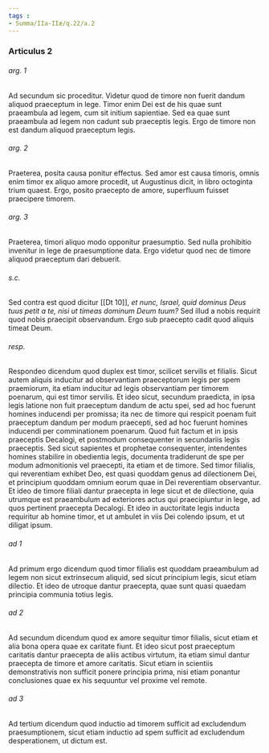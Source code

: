 ```yaml
---
tags : 
- Summa/IIa-IIæ/q.22/a.2
---
```


### Articulus 2

###### arg. 1
Ad secundum sic proceditur. Videtur quod de timore non fuerit dandum aliquod praeceptum in lege. Timor enim Dei est de his quae sunt praeambula ad legem, cum sit initium sapientiae. Sed ea quae sunt praeambula ad legem non cadunt sub praeceptis legis. Ergo de timore non est dandum aliquod praeceptum legis.

###### arg. 2
Praeterea, posita causa ponitur effectus. Sed amor est causa timoris, omnis enim timor ex aliquo amore procedit, ut Augustinus dicit, in libro octoginta trium quaest. Ergo, posito praecepto de amore, superfluum fuisset praecipere timorem.

###### arg. 3
Praeterea, timori aliquo modo opponitur praesumptio. Sed nulla prohibitio invenitur in lege de praesumptione data. Ergo videtur quod nec de timore aliquod praeceptum dari debuerit.

###### s.c.
Sed contra est quod dicitur [[Dt 10]], *et nunc, Israel, quid dominus Deus tuus petit a te, nisi ut timeas dominum Deum tuum?* Sed illud a nobis requirit quod nobis praecipit observandum. Ergo sub praecepto cadit quod aliquis timeat Deum.

###### resp.
Respondeo dicendum quod duplex est timor, scilicet servilis et filialis. Sicut autem aliquis inducitur ad observantiam praeceptorum legis per spem praemiorum, ita etiam inducitur ad legis observantiam per timorem poenarum, qui est timor servilis. Et ideo sicut, secundum praedicta, in ipsa legis latione non fuit praeceptum dandum de actu spei, sed ad hoc fuerunt homines inducendi per promissa; ita nec de timore qui respicit poenam fuit praeceptum dandum per modum praecepti, sed ad hoc fuerunt homines inducendi per comminationem poenarum. Quod fuit factum et in ipsis praeceptis Decalogi, et postmodum consequenter in secundariis legis praeceptis. Sed sicut sapientes et prophetae consequenter, intendentes homines stabilire in obedientia legis, documenta tradiderunt de spe per modum admonitionis vel praecepti, ita etiam et de timore. Sed timor filialis, qui reverentiam exhibet Deo, est quasi quoddam genus ad dilectionem Dei, et principium quoddam omnium eorum quae in Dei reverentiam observantur. Et ideo de timore filiali dantur praecepta in lege sicut et de dilectione, quia utrumque est praeambulum ad exteriores actus qui praecipiuntur in lege, ad quos pertinent praecepta Decalogi. Et ideo in auctoritate legis inducta requiritur ab homine timor, et ut ambulet in viis Dei colendo ipsum, et ut diligat ipsum.

###### ad 1
Ad primum ergo dicendum quod timor filialis est quoddam praeambulum ad legem non sicut extrinsecum aliquid, sed sicut principium legis, sicut etiam dilectio. Et ideo de utroque dantur praecepta, quae sunt quasi quaedam principia communia totius legis.

###### ad 2
Ad secundum dicendum quod ex amore sequitur timor filialis, sicut etiam et alia bona opera quae ex caritate fiunt. Et ideo sicut post praeceptum caritatis dantur praecepta de aliis actibus virtutum, ita etiam simul dantur praecepta de timore et amore caritatis. Sicut etiam in scientiis demonstrativis non sufficit ponere principia prima, nisi etiam ponantur conclusiones quae ex his sequuntur vel proxime vel remote.

###### ad 3
Ad tertium dicendum quod inductio ad timorem sufficit ad excludendum praesumptionem, sicut etiam inductio ad spem sufficit ad excludendum desperationem, ut dictum est.

